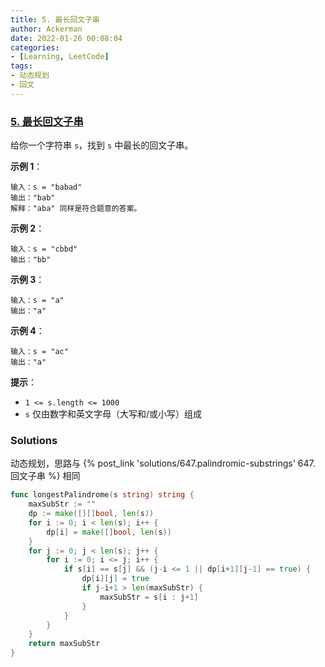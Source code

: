 ```yaml
---
title: 5. 最长回文子串
author: Ackerman
date: 2022-01-26 00:08:04
categories:
- [Learning, LeetCode]
tags:
- 动态规划
- 回文
---
```


### [5. 最长回文子串](https://leetcode-cn.com/problems/longest-palindromic-substring/)

给你一个字符串 `s`，找到 `s` 中最长的回文子串。

 

**示例 1**：

```
输入：s = "babad"
输出："bab"
解释："aba" 同样是符合题意的答案。
```

<!--more-->

**示例 2**：

```
输入：s = "cbbd"
输出："bb"
```

**示例 3**：

```
输入：s = "a"
输出："a"
```

**示例 4**：

```
输入：s = "ac"
输出："a"
```

 

**提示**：

- `1 <= s.length <= 1000`
- `s` 仅由数字和英文字母（大写和/或小写）组成



### Solutions

动态规划，思路与 {% post_link 'solutions/647.palindromic-substrings' 647. 回文子串 %} 相同

```go
func longestPalindrome(s string) string {
    maxSubStr := ""
    dp := make([][]bool, len(s))
    for i := 0; i < len(s); i++ {
        dp[i] = make([]bool, len(s))
    }
    for j := 0; j < len(s); j++ {
        for i := 0; i <= j; i++ {
            if s[i] == s[j] && (j-i <= 1 || dp[i+1][j-1] == true) {
                dp[i][j] = true
                if j-i+1 > len(maxSubStr) {
                    maxSubStr = s[i : j+1]
                }
            }
        }
    }
    return maxSubStr
}
```


